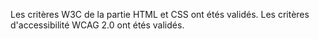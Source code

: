 
Les critères W3C de la partie HTML et CSS ont étés validés.
Les critères d'accessibilité WCAG 2.0 ont étés validés.